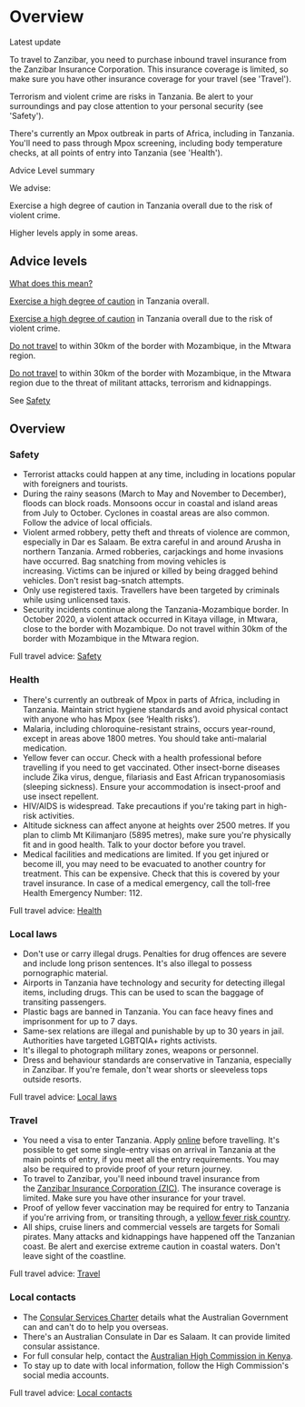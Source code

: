 # Overview

Latest update

To travel to Zanzibar, you need to purchase inbound travel insurance from the Zanzibar Insurance Corporation. This insurance coverage is limited, so make sure you have other insurance coverage for your travel (see 'Travel').  
  
Terrorism and violent crime are risks in Tanzania. Be alert to your surroundings and pay close attention to your personal security (see 'Safety').  
  
There's currently an Mpox outbreak in parts of Africa, including in Tanzania. You'll need to pass through Mpox screening, including body temperature checks, at all points of entry into Tanzania (see 'Health').

Advice Level summary

We advise:

Exercise a high degree of caution in Tanzania overall due to the risk of violent crime. 

Higher levels apply in some areas.

## Advice levels

[What does this mean?](/before-you-go/travel-advice-explained/)

[Exercise a high degree of caution](https://www.smartraveller.gov.au/consular-services/travel-advice-explained#level2 ) in Tanzania overall.

[Exercise a high degree of caution](https://www.smartraveller.gov.au/consular-services/travel-advice-explained#level2 ) in Tanzania overall due to the risk of violent crime.

[Do not travel](https://www.smartraveller.gov.au/consular-services/travel-advice-explained#level4) to within 30km of the border with Mozambique, in the Mtwara region.

[Do not travel](https://www.smartraveller.gov.au/consular-services/travel-advice-explained#level4) to within 30km of the border with Mozambique, in the Mtwara region due to the threat of militant attacks, terrorism and kidnappings.

See [Safety](#safety)

## Overview

### Safety

* Terrorist attacks could happen at any time, including in locations popular with foreigners and tourists.
* During the rainy seasons (March to May and November to December), floods can block roads. Monsoons occur in coastal and island areas from July to October. Cyclones in coastal areas are also common. Follow the advice of local officials.
* Violent armed robbery, petty theft and threats of violence are common, especially in Dar es Salaam. Be extra careful in and around Arusha in northern Tanzania. Armed robberies, carjackings and home invasions have occurred. Bag snatching from moving vehicles is increasing. Victims can be injured or killed by being dragged behind vehicles. Don't resist bag-snatch attempts.
* Only use registered taxis. Travellers have been targeted by criminals while using unlicensed taxis.
* Security incidents continue along the Tanzania-Mozambique border. In October 2020, a violent attack occurred in Kitaya village, in Mtwara, close to the border with Mozambique. Do not travel within 30km of the border with Mozambique in the Mtwara region.

Full travel advice: [Safety](#safety)

### Health

* There's currently an outbreak of Mpox in parts of Africa, including in Tanzania. Maintain strict hygiene standards and avoid physical contact with anyone who has Mpox (see ‘Health risks’).
* Malaria, including chloroquine-resistant strains, occurs year-round, except in areas above 1800 metres. You should take anti-malarial medication.
* Yellow fever can occur. Check with a health professional before travelling if you need to get vaccinated. Other insect-borne diseases include Zika virus, dengue, filariasis and East African trypanosomiasis (sleeping sickness). Ensure your accommodation is insect-proof and use insect repellent.
* HIV/AIDS is widespread. Take precautions if you're taking part in high-risk activities.
* Altitude sickness can affect anyone at heights over 2500 metres. If you plan to climb Mt Kilimanjaro (5895 metres), make sure you're physically fit and in good health. Talk to your doctor before you travel.
* Medical facilities and medications are limited. If you get injured or become ill, you may need to be evacuated to another country for treatment. This can be expensive. Check that this is covered by your travel insurance. In case of a medical emergency, call the toll-free Health Emergency Number: 112.

Full travel advice: [Health](#health)

### Local laws

* Don't use or carry illegal drugs. Penalties for drug offences are severe and include long prison sentences. It's also illegal to possess pornographic material.
* Airports in Tanzania have technology and security for detecting illegal items, including drugs. This can be used to scan the baggage of transiting passengers.
* Plastic bags are banned in Tanzania. You can face heavy fines and imprisonment for up to 7 days.
* Same-sex relations are illegal and punishable by up to 30 years in jail. Authorities have targeted LGBTQIA+ rights activists.
* It's illegal to photograph military zones, weapons or personnel.
* Dress and behaviour standards are conservative in Tanzania, especially in Zanzibar. If you're female, don't wear shorts or sleeveless tops outside resorts.

Full travel advice: [Local laws](#local-laws)

### Travel

* You need a visa to enter Tanzania. Apply [online](https://visa.immigration.go.tz/) before travelling. It's possible to get some single-entry visas on arrival in Tanzania at the main points of entry, if you meet all the entry requirements. You may also be required to provide proof of your return journey.
* To travel to Zanzibar, you'll need inbound travel insurance from the [Zanzibar Insurance Corporation (ZIC)](https://visitzanzibar.go.tz/). The insurance coverage is limited. Make sure you have other insurance for your travel.
* Proof of yellow fever vaccination may be required for entry to Tanzania if you're arriving from, or transiting through, a [yellow fever risk country](https://cdn.who.int/media/docs/default-source/travel-and-health/countries-with-risk-of-yellow-fever-transmission.pdf?sfvrsn=bf42ac59_4&download=true).
* All ships, cruise liners and commercial vessels are targets for Somali pirates. Many attacks and kidnappings have happened off the Tanzanian coast. Be alert and exercise extreme caution in coastal waters. Don't leave sight of the coastline.

Full travel advice: [Travel](#travel)

### Local contacts

* The [Consular Services Charter](/consular-services/consular-services-charter "Consular Services Charter") details what the Australian Government can and can't do to help you overseas.
* There's an Australian Consulate in Dar es Salaam. It can provide limited consular assistance.
* For full consular help, contact the [Australian High Commission in Kenya](https://kenya.highcommission.gov.au/nair/Contact-us.html).
* To stay up to date with local information, follow the High Commission's social media accounts.

Full travel advice: [Local contacts](#local-contacts)